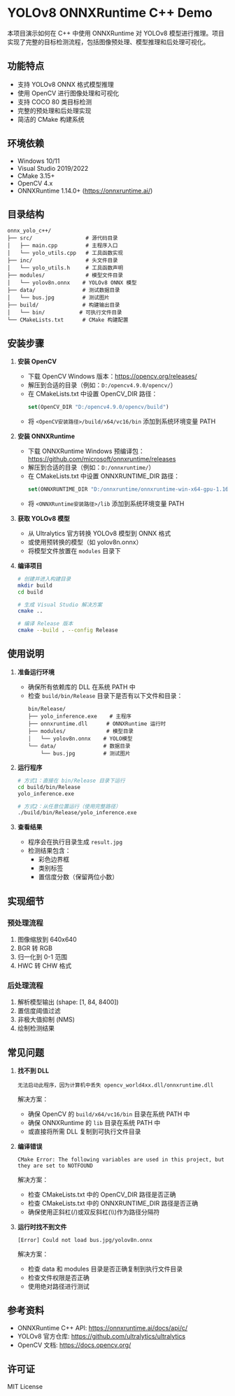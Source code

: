# YOLOv8 ONNXRuntime C++ Demo

本项目演示如何在 C++ 中使用 ONNXRuntime 对 YOLOv8 模型进行推理。项目实现了完整的目标检测流程，包括图像预处理、模型推理和后处理可视化。

## 功能特点
- 支持 YOLOv8 ONNX 格式模型推理
- 使用 OpenCV 进行图像处理和可视化
- 支持 COCO 80 类目标检测
- 完整的预处理和后处理实现
- 简洁的 CMake 构建系统

## 环境依赖
- Windows 10/11
- Visual Studio 2019/2022
- CMake 3.15+
- OpenCV 4.x
- ONNXRuntime 1.14.0+ (https://onnxruntime.ai/)

## 目录结构
```
onnx_yolo_c++/
├── src/                 # 源代码目录
│   ├── main.cpp         # 主程序入口
│   └── yolo_utils.cpp   # 工具函数实现
├── inc/                 # 头文件目录
│   └── yolo_utils.h     # 工具函数声明
├── modules/             # 模型文件目录
│   └── yolov8n.onnx    # YOLOv8 ONNX 模型
├── data/               # 测试数据目录
│   └── bus.jpg         # 测试图片
├── build/              # 构建输出目录
│   └── bin/           # 可执行文件目录
└── CMakeLists.txt      # CMake 构建配置
```

## 安装步骤

1. **安装 OpenCV**
   - 下载 OpenCV Windows 版本：https://opencv.org/releases/
   - 解压到合适的目录（例如：`D:/opencv4.9.0/opencv/`）
   - 在 CMakeLists.txt 中设置 OpenCV_DIR 路径：
     ```cmake
     set(OpenCV_DIR "D:/opencv4.9.0/opencv/build")
     ```
   - 将 `<OpenCV安装路径>/build/x64/vc16/bin` 添加到系统环境变量 PATH

2. **安装 ONNXRuntime**
   - 下载 ONNXRuntime Windows 预编译包：https://github.com/microsoft/onnxruntime/releases
   - 解压到合适的目录（例如：`D:/onnxruntime/`）
   - 在 CMakeLists.txt 中设置 ONNXRUNTIME_DIR 路径：
     ```cmake
     set(ONNXRUNTIME_DIR "D:/onnxruntime/onnxruntime-win-x64-gpu-1.16.0")
     ```
   - 将 `<ONNXRuntime安装路径>/lib` 添加到系统环境变量 PATH

3. **获取 YOLOv8 模型**
   - 从 Ultralytics 官方转换 YOLOv8 模型到 ONNX 格式
   - 或使用预转换的模型（如 yolov8n.onnx）
   - 将模型文件放置在 `modules` 目录下

4. **编译项目**
   ```bash
   # 创建并进入构建目录
   mkdir build
   cd build

   # 生成 Visual Studio 解决方案
   cmake ..

   # 编译 Release 版本
   cmake --build . --config Release
   ```

## 使用说明

1. **准备运行环境**
   - 确保所有依赖库的 DLL 在系统 PATH 中
   - 检查 `build/bin/Release` 目录下是否有以下文件和目录：
     ```
     bin/Release/
     ├── yolo_inference.exe    # 主程序
     ├── onnxruntime.dll      # ONNXRuntime 运行时
     ├── modules/             # 模型目录
     │   └── yolov8n.onnx    # YOLO模型
     └── data/               # 数据目录
         └── bus.jpg         # 测试图片
     ```

2. **运行程序**
   ```bash
   # 方式1：直接在 bin/Release 目录下运行
   cd build/bin/Release
   yolo_inference.exe

   # 方式2：从任意位置运行（使用完整路径）
   ./build/bin/Release/yolo_inference.exe
   ```

3. **查看结果**
   - 程序会在执行目录生成 `result.jpg`
   - 检测结果包含：
     * 彩色边界框
     * 类别标签
     * 置信度分数（保留两位小数）

## 实现细节

### 预处理流程
1. 图像缩放到 640x640
2. BGR 转 RGB
3. 归一化到 0-1 范围
4. HWC 转 CHW 格式

### 后处理流程
1. 解析模型输出 (shape: [1, 84, 8400])
2. 置信度阈值过滤
3. 非极大值抑制 (NMS)
4. 绘制检测结果

## 常见问题

1. **找不到 DLL**
   ```
   无法启动此程序，因为计算机中丢失 opencv_world4xx.dll/onnxruntime.dll
   ```
   解决方案：
   - 确保 OpenCV 的 `build/x64/vc16/bin` 目录在系统 PATH 中
   - 确保 ONNXRuntime 的 `lib` 目录在系统 PATH 中
   - 或直接将所需 DLL 复制到可执行文件目录

2. **编译错误**
   ```
   CMake Error: The following variables are used in this project, but they are set to NOTFOUND
   ```
   解决方案：
   - 检查 CMakeLists.txt 中的 OpenCV_DIR 路径是否正确
   - 检查 CMakeLists.txt 中的 ONNXRUNTIME_DIR 路径是否正确
   - 确保使用正斜杠(/)或双反斜杠(\\\\)作为路径分隔符

3. **运行时找不到文件**
   ```
   [Error] Could not load bus.jpg/yolov8n.onnx
   ```
   解决方案：
   - 检查 data 和 modules 目录是否正确复制到执行文件目录
   - 检查文件权限是否正确
   - 使用绝对路径进行测试

## 参考资料
- ONNXRuntime C++ API: https://onnxruntime.ai/docs/api/c/
- YOLOv8 官方仓库: https://github.com/ultralytics/ultralytics
- OpenCV 文档: https://docs.opencv.org/

## 许可证
MIT License
